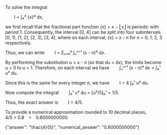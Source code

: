 To solve the integral

  I = ∫₀⁴ {x}⁴ dx,

we first recall that the fractional part function {x} = x − ⎣x⎦ is periodic with period 1. Consequently, the interval [0, 4] can be split into four subintervals [0, 1), [1, 2), [2, 3), [3, 4), where on each interval, {x} = x - n for n = 0, 1, 2, 3 respectively.

Thus, we can write
  I = Σₙ₌₀³ ∫ₙⁿ⁺¹ (x - n)⁴ dx.

By performing the substitution u = x - n (so that du = dx), the limits become u = 0 to u = 1. Therefore, on each interval we have
  ∫ₙⁿ⁺¹ (x - n)⁴ dx = ∫₀¹ u⁴ du.

Since this is the same for every integer n, we have
  I = 4 ∫₀¹ u⁴ du.

Now compute the integral
  ∫₀¹ u⁴ du = [u⁵/5]₀¹ = 1/5.

Thus, the exact answer is
  I = 4/5.

To provide a numerical approximation rounded to 10 decimal places,
  4/5 = 0.8 = 0.8000000000.

{"answer": "\\frac{4}{5}", "numerical_answer": "0.8000000000"}